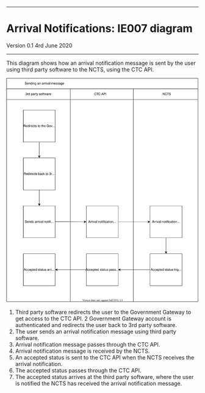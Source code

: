 ---

# Arrival Notifications: IE007 diagram

Version 0.1 4rd June 2020
***


This diagram shows how an arrival notification message is sent by the user using third party software to the NCTS, using the CTC API.

<img src="../figures/sending-an-arrival-message-ie007.svg"/>

1. Third party software redirects the user to the Government Gateway to get access to the CTC API.
2 Government Gateway account is authenticated and redirects the user back to 3rd party software.
3. The user sends an arrival notification message using third party software.
4. Arrival notification message passes through the CTC API.
5. Arrival notification message is received by the NCTS.
6. An accepted status is sent to the CTC API when the NCTS receives the arrival notification.
7. The accepted status passes through the CTC API.
8. The accepted status arrives at the third party software, where the user is notified the NCTS has received the arrival notification message.
